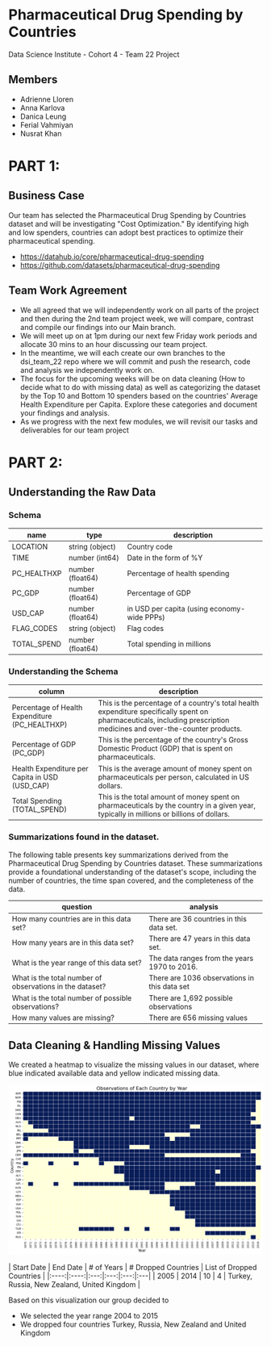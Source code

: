 # Pharmaceutical Drug Spending by Countries
Data Science Institute - Cohort 4 - Team 22 Project

## Members
* Adrienne Lloren
* Anna Karlova
* Danica Leung
* Ferial Vahmiyan
* Nusrat Khan

# PART 1:

## Business Case

Our team has selected the Pharmaceutical Drug Spending by Countries dataset and will be investigating "Cost Optimization." By identifying high and low spenders, countries can adopt best practices to optimize their pharmaceutical spending. 

* https://datahub.io/core/pharmaceutical-drug-spending
* https://github.com/datasets/pharmaceutical-drug-spending

## Team Work Agreement

* We all agreed that we will independently work on all parts of the project and then during the 2nd team project week, we will compare, contrast and compile our findings into our Main branch.
* We will meet up on at 1pm during our next few Friday work periods and allocate 30 mins to an hour discussing our team project.
* In the meantime, we will each create our own branches to the dsi_team_22 repo where we will commit and push the research, code and analysis we independently work on.
* The focus for the upcoming weeks will be on data cleaning (How to decide what to do with missing data) as well as categorizing the dataset by the Top 10 and Bottom 10 spenders based on the countries' Average Health Expenditure per Capita. Explore these categories and document your findings and analysis.
* As we progress with the next few modules, we will revisit our tasks and deliverables for our team project

# PART 2:

## Understanding the Raw Data

### Schema 

| name | type | description |
|---|---|---|
| LOCATION | string (object) | Country code |
| TIME | number (int64) | Date in the form of %Y |
| PC_HEALTHXP | number (float64) | Percentage of health spending |
| PC_GDP | number (float64) | Percentage of GDP |
| USD_CAP | number (float64) | in USD per capita (using economy-wide PPPs) |
| FLAG_CODES | string (object) | Flag codes |
| TOTAL_SPEND | number (float64) | Total spending in millions |

### Understanding the Schema

| column | description |
|--------|-------------|
| Percentage of Health Expenditure (PC_HEALTHXP) | This is the percentage of a country's total health expenditure specifically spent on pharmaceuticals, including prescription medicines and over-the-counter products. |
| Percentage of GDP (PC_GDP) | This is the percentage of the country's Gross Domestic Product (GDP) that is spent on pharmaceuticals. |
| Health Expenditure per Capita in USD (USD_CAP) | This is the average amount of money spent on pharmaceuticals per person, calculated in US dollars. |
| Total Spending (TOTAL_SPEND) | This is the total amount of money spent on pharmaceuticals by the country in a given year, typically in millions or billions of dollars. |
 
### Summarizations found in the dataset.

The following table presents key summarizations derived from the Pharmaceutical Drug Spending by Countries dataset. These summarizations provide a foundational understanding of the dataset's scope, including the number of countries, the time span covered, and the completeness of the data.

| question | analysis |
|----------|----------|
| How many countries are in this data set? | There are 36 countries in this data set. |
| How many years are in this data set? | There are 47 years in this data set. |
| What is the year range of this data set? | The data ranges from the years 1970 to 2016. |
| What is the total number of observations in the dataset? | There are 1036 observations in this data set |
| What is the total number of possible observations? | There are 1,692 possible observations |
| How many values are missing? | There are 656 missing values |

## Data Cleaning & Handling Missing Values

We created a heatmap to visualize the missing values in our dataset, where blue indicated available data and yellow indicated missing data.

![Heatmap of Missing Data](images/missing_values.png)

| Start Date | End Date | # of Years | # Dropped Countries | List of Dropped Countries |
|:----:|:----:|:---:|:---:|:---:|:---|
| 2005 | 2014 | 10 | 4 | Turkey, Russia, New Zealand, United Kingdom |

Based on this visualization our group decided to 
* We selected the year range 2004 to 2015
* We dropped four countries Turkey, Russia, New Zealand and United Kingdom

## 